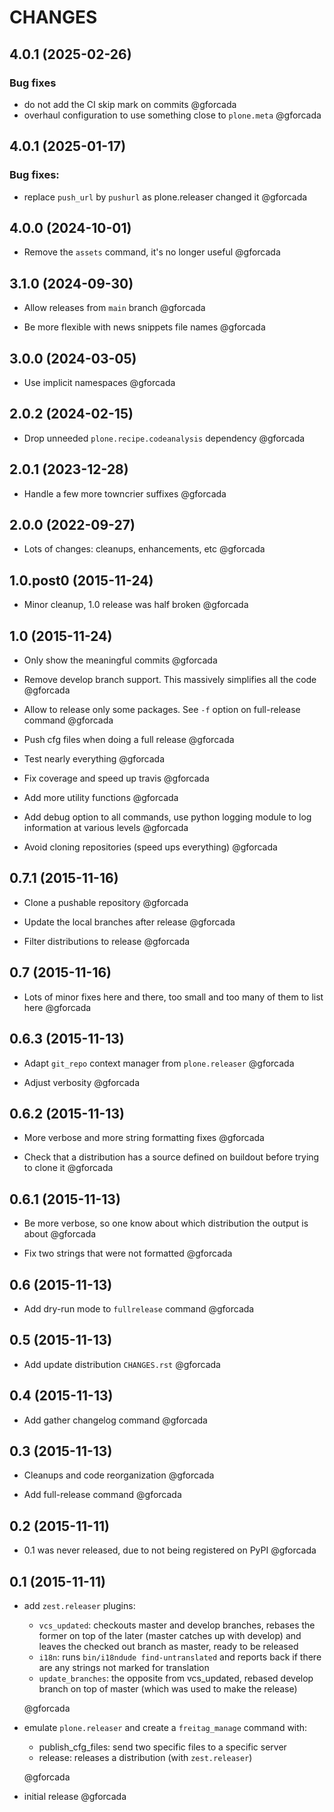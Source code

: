 # CHANGES

<!-- towncrier release notes start -->

## 4.0.1 (2025-02-26)


### Bug fixes

- do not add the CI skip mark on commits @gforcada 
- overhaul configuration to use something close to `plone.meta` @gforcada 

## 4.0.1 (2025-01-17)

### Bug fixes:

- replace `push_url` by `pushurl` as plone.releaser changed it @gforcada

## 4.0.0 (2024-10-01)

- Remove the `assets` command, it's no longer useful @gforcada

## 3.1.0 (2024-09-30)

- Allow releases from `main` branch @gforcada

- Be more flexible with news snippets file names @gforcada

## 3.0.0 (2024-03-05)

- Use implicit namespaces @gforcada

## 2.0.2 (2024-02-15)

- Drop unneeded `plone.recipe.codeanalysis` dependency @gforcada

## 2.0.1 (2023-12-28)

- Handle a few more towncrier suffixes @gforcada

## 2.0.0 (2022-09-27)

- Lots of changes: cleanups, enhancements, etc @gforcada

## 1.0.post0 (2015-11-24)

- Minor cleanup, 1.0 release was half broken @gforcada

## 1.0 (2015-11-24)

- Only show the meaningful commits @gforcada

- Remove develop branch support. This massively simplifies all the code @gforcada

- Allow to release only some packages.
  See `-f` option on full-release command @gforcada

- Push cfg files when doing a full release @gforcada

- Test nearly everything @gforcada

- Fix coverage and speed up travis @gforcada

- Add more utility functions @gforcada

- Add debug option to all commands,
  use python logging module to log information at various levels @gforcada

- Avoid cloning repositories (speed ups everything) @gforcada

## 0.7.1 (2015-11-16)

- Clone a pushable repository @gforcada

- Update the local branches after release @gforcada

- Filter distributions to release @gforcada

## 0.7 (2015-11-16)

- Lots of minor fixes here and there,
  too small and too many of them to list here @gforcada

## 0.6.3 (2015-11-13)

- Adapt `git_repo` context manager from `plone.releaser` @gforcada

- Adjust verbosity @gforcada

## 0.6.2 (2015-11-13)

- More verbose and more string formatting fixes @gforcada

- Check that a distribution has a source defined on buildout before trying
  to clone it @gforcada

## 0.6.1 (2015-11-13)

- Be more verbose, so one know about which distribution the output is about @gforcada

- Fix two strings that were not formatted @gforcada

## 0.6 (2015-11-13)

- Add dry-run mode to `fullrelease` command @gforcada

## 0.5 (2015-11-13)

- Add update distribution `CHANGES.rst`  @gforcada

## 0.4 (2015-11-13)

- Add gather changelog command @gforcada

## 0.3 (2015-11-13)

- Cleanups and code reorganization @gforcada

- Add full-release command @gforcada

## 0.2 (2015-11-11)

- 0.1 was never released, due to not being registered on PyPI @gforcada

## 0.1 (2015-11-11)

- add `zest.releaser` plugins:

  - `vcs_updated`: checkouts master and develop branches,
    rebases the former on top of the later (master catches up with develop)
    and leaves the checked out branch as master,
    ready to be released
  - `i18n`: runs `bin/i18ndude find-untranslated` and reports back if there
    are any strings not marked for translation
  - `update_branches`: the opposite from vcs_updated,
    rebased develop branch on top of master (which was used to make the release)

  @gforcada

- emulate `plone.releaser` and create a `freitag_manage` command with:

  - publish_cfg_files: send two specific files to a specific server
  - release: releases a distribution (with `zest.releaser`)

  @gforcada

- initial release @gforcada
